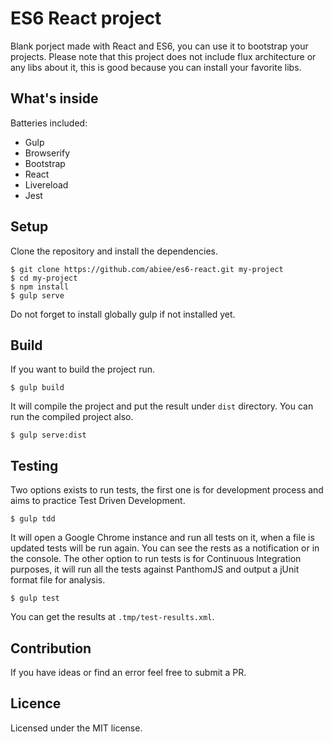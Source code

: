 ES6 React project
======================
Blank porject made with React and ES6, you can use it to bootstrap your projects. Please note that this project does not include flux architecture or any libs about it, this is good because you can install your favorite libs.

What's inside
----------------
Batteries included:
 - Gulp
 - Browserify
 - Bootstrap
 - React
 - Livereload
 - Jest

Setup
-----
Clone the repository and install the dependencies.

    $ git clone https://github.com/abiee/es6-react.git my-project
    $ cd my-project
    $ npm install
    $ gulp serve

Do not forget to install globally gulp if not installed yet.

Build
------
If you want to build the project run.

    $ gulp build

It will compile the project and put the result under `dist` directory. You can run the compiled project also.

    $ gulp serve:dist

Testing
---------
Two options exists to run tests, the first one is for development process and aims to practice Test Driven Development.

    $ gulp tdd

It will open a Google Chrome instance and run all tests on it, when a file is updated tests will be run again. You can see the rests as a notification or in the console.
The other option to run tests is for Continuous Integration purposes, it will run all the tests against PanthomJS and output a jUnit format file for analysis.
    
    $ gulp test

You can get the results at `.tmp/test-results.xml`.

Contribution
---------------
If you have ideas or find an error feel free to submit a PR.

Licence
-------
Licensed under the MIT license.
